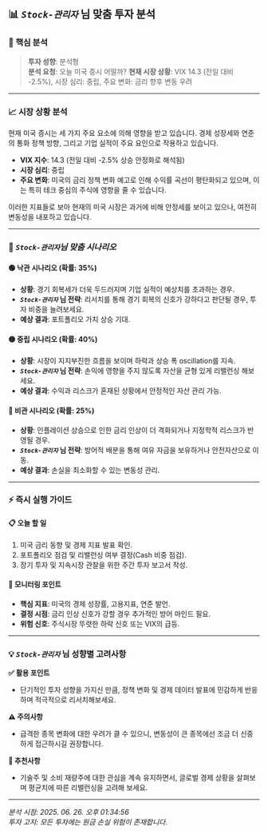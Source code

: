 ## 📊 *`Stock-관리자`* 님 맞춤 투자 분석

### 🎯 **핵심 분석**
> **투자 성향**: 분석형  
> **분석 요청**: 오늘 미국 증시 어떨까?
> **현재 시장 상황**: VIX 14.3 (전일 대비 -2.5%), 시장 심리: 중립, 주요 변화: 금리 향후 변동 우려

---

### 📈 **시장 상황 분석**
현재 미국 증시는 세 가지 주요 요소에 의해 영향을 받고 있습니다. 경제 성장세와 연준의 통화 정책 방향, 그리고 기업 실적이 주요 요인으로 작용하고 있습니다. 

- **VIX 지수**: 14.3 (전일 대비 -2.5% 상승 안정화로 해석됨)  
- **시장 심리**: 중립  
- **주요 변화**: 미국의 금리 정책 변화 예고로 인해 수익률 곡선이 평탄화되고 있으며, 이는 특히 테크 중심의 주식에 영향을 줄 수 있습니다.

이러한 지표들로 보아 현재의 미국 시장은 과거에 비해 안정세를 보이고 있으나, 여전히 변동성을 내포하고 있습니다.

---

### 🎯 *`Stock-관리자`*님 맞춤 시나리오**

#### 🟢 **낙관 시나리오** (확률: 35%)
- **상황**: 경기 회복세가 더욱 두드러지며 기업 실적이 예상치를 초과하는 경우. 
- ***`Stock-관리자`* 님 전략**: 리서치를 통해 경기 회복의 신호가 강하다고 판단될 경우, 투자 비중을 늘려보세요.
- **예상 결과**: 포트폴리오 가치 상승 기대.

#### 🟡 **중립 시나리오** (확률: 40%)
- **상황**: 시장이 지지부진한 흐름을 보이며 하락과 상승 폭 oscillation를 지속.
- ***`Stock-관리자`* 님 전략**: 손익에 영향을 주지 않도록 자산을 균형 있게 리밸런싱 해보세요.
- **예상 결과**: 수익과 리스크가 혼재된 상황에서 안정적인 자산 관리 가능.

#### 🔴 **비관 시나리오** (확률: 25%)
- **상황**: 인플레이션 상승으로 인한 금리 인상이 더 격화되거나 지정학적 리스크가 반영될 경우.
- ***`Stock-관리자`* 님 전략**: 방어적 배분을 통해 여유 자금을 보유하거나 안전자산으로 이동.
- **예상 결과**: 손실을 최소화할 수 있는 변동성 관리.

---

### ⚡ **즉시 실행 가이드**

#### 📋 **오늘 할 일**
1. 미국 금리 동향 및 경제 지표 발표 확인.
2. 포트폴리오 점검 및 리밸런싱 여부 결정(Cash 비중 점검).
3. 장기 투자 및 지속시장 관찰을 위한 주간 투자 보고서 작성.

#### 👀 **모니터링 포인트**
- **핵심 지표**: 미국의 경제 성장률, 고용지표, 연준 발언.
- **결정 시점**: 금리 인상 신호가 강할 경우 추가적인 방어 마인드 필요.
- **위험 신호**: 주식시장 뚜렷한 하락 신호 또는 VIX의 급등.

---

### 💡 ***`Stock-관리자`* 님 성향별 고려사항**

**✅ 활용 포인트**
- 단기적인 투자 성향을 가지신 만큼, 정책 변화 및 경제 데이터 발표에 민감하게 반응하며 적극적으로 리서치해보세요.

**⚠️ 주의사항**
- 급격한 종목 변화에 대한 우려가 클 수 있으니, 변동성이 큰 종목에선 조금 더 신중하게 접근하시길 권장합니다.

**🎯 추천사항**
- 기술주 및 소비 재량주에 대한 관심을 계속 유지하면서, 글로벌 경제 상황을 살펴보며 평균치에 따른 리밸런싱을 고려해 보세요.

---

*분석 시점: 2025. 06. 26. 오후 01:34:56*  
*투자 고지: 모든 투자에는 원금 손실 위험이 존재합니다.*